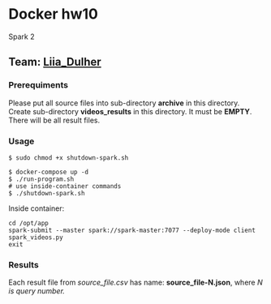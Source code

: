 # Docker hw10
Spark 2

## Team: [Liia_Dulher](https://github.com/LiiaDulher)

### Prerequiments
Please put all source files into sub-directory <b>archive</b> in this directory.<br>
Create sub-directory <b>videos_results</b> in this directory. It must be <b>EMPTY</b>. There will be all result files.

### Usage
````
$ sudo chmod +x shutdown-spark.sh
````
````
$ docker-compose up -d
$ ./run-program.sh
# use inside-container commands
$ ./shutdown-spark.sh
````
Inside container:
````
cd /opt/app
spark-submit --master spark://spark-master:7077 --deploy-mode client spark_videos.py
exit
````
### Results
Each result file from <i>source_file.csv</i> has name: <b>source_file-N.json</b>, where <i>N<i/> is query number.
